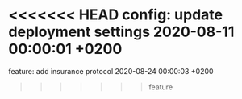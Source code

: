 <<<<<<< HEAD
config: update deployment settings 2020-08-11 00:00:01 +0200
=======
feature: add insurance protocol 2020-08-24 00:00:03 +0200
>>>>>>> feature
